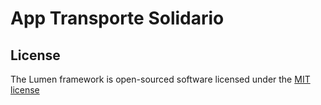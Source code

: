# App Transporte Solidario


## License

The Lumen framework is open-sourced software licensed under the [MIT license](http://opensource.org/licenses/MIT)
